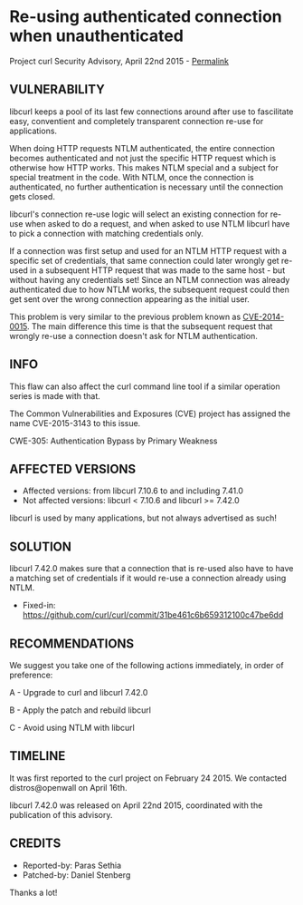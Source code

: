 Re-using authenticated connection when unauthenticated
======================================================

Project curl Security Advisory, April 22nd 2015 -
[Permalink](https://curl.se/docs/CVE-2015-3143.html)

VULNERABILITY
-------------

libcurl keeps a pool of its last few connections around after use to
fascilitate easy, conventient and completely transparent connection re-use for
applications.

When doing HTTP requests NTLM authenticated, the entire connection becomes
authenticated and not just the specific HTTP request which is otherwise how
HTTP works. This makes NTLM special and a subject for special treatment in the
code. With NTLM, once the connection is authenticated, no further
authentication is necessary until the connection gets closed.

libcurl's connection re-use logic will select an existing connection for
re-use when asked to do a request, and when asked to use NTLM libcurl have to
pick a connection with matching credentials only.

If a connection was first setup and used for an NTLM HTTP request with a
specific set of credentials, that same connection could later wrongly get
re-used in a subsequent HTTP request that was made to the same host - but
without having any credentials set! Since an NTLM connection was already
authenticated due to how NTLM works, the subsequent request could then get
sent over the wrong connection appearing as the initial user.

This problem is very similar to the previous problem known as
[CVE-2014-0015](https://curl.se/docs/CVE-2014-0015.html). The main
difference this time is that the subsequent request that wrongly re-use a
connection doesn't ask for NTLM authentication.

INFO
----

This flaw can also affect the curl command line tool if a similar operation
series is made with that.

The Common Vulnerabilities and Exposures (CVE) project has assigned the name
CVE-2015-3143 to this issue.

CWE-305: Authentication Bypass by Primary Weakness

AFFECTED VERSIONS
-----------------

- Affected versions: from libcurl 7.10.6 to and including 7.41.0
- Not affected versions: libcurl < 7.10.6 and libcurl >= 7.42.0

libcurl is used by many applications, but not always advertised as such!

SOLUTION
------------

libcurl 7.42.0 makes sure that a connection that is re-used also have to have
a matching set of credentials if it would re-use a connection already using
NTLM.

- Fixed-in: https://github.com/curl/curl/commit/31be461c6b659312100c47be6dd

RECOMMENDATIONS
---------------

We suggest you take one of the following actions immediately, in order of
preference:

A - Upgrade to curl and libcurl 7.42.0

B - Apply the patch and rebuild libcurl

C - Avoid using NTLM with libcurl

TIMELINE
---------

It was first reported to the curl project on February 24 2015. We contacted
distros@openwall on April 16th.

libcurl 7.42.0 was released on April 22nd 2015, coordinated with the
publication of this advisory.

CREDITS
-------

- Reported-by: Paras Sethia
- Patched-by: Daniel Stenberg

Thanks a lot!
